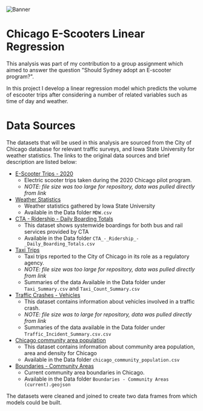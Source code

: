 <!-- Banner -->
![Banner](https://cdn.crello.com/api/media/medium/419542852/stock-photo-cropped-view-businessman-formal-wear)

# Chicago E-Scooters Linear Regression

<!--Introduction -->

This analysis was part of my contribution to a group assignment which aimed to answer the question "Should Sydney adopt an E-scooter program?".

In this project I develop a linear regression model which predicts the volume of escooter trips after considering a number of related variables such as time of day and weather. 

<!-- Data Sources -->
# Data Sources 

The datasets that will be used in this analysis are sourced from the City of Chicago database for relevant traffic surveys, and Iowa State University for weather statistics. The links to the original data sources and brief description are listed below:

* [E-Scooter Trips - 2020](https://data.cityofchicago.org/api/views/3rse-fbp6/rows.csv?accessType=DOWNLOAD)
    * Electric scooter trips taken during the 2020 Chicago pilot program. 
    * _NOTE: file size was too large for repository, data was pulled directly from link_
* [Weather Statistics](https://mesonet.agron.iastate.edu/request/download.phtml?network=IL_ASOS)
    * Weather statistics gathered by Iowa State University
    * Available in the Data folder `MDW.csv`
* [CTA - Ridership - Daily Boarding Totals](https://data.cityofchicago.org/api/views/6iiy-9s97/rows.csv?accessType=DOWNLOAD)
    * This dataset shows systemwide boardings for both bus and rail services provided by CTA
    * Available in the Data folder `CTA_-_Ridership_-_Daily_Boarding_Totals.csv`
* [Taxi Trips](https://data.cityofchicago.org/api/views/wrvz-psew/rows.csv?accessType=DOWNLOAD)
    * Taxi trips reported to the City of Chicago in its role as a regulatory agency. 
    * _NOTE: file size was too large for repository, data was pulled directly from link_
    * Summaries of the data Available in the Data folder under `Taxi_Summary.csv` and `Taxi_Count_Summary.csv`
* [Traffic Crashes - Vehicles](https://data.cityofchicago.org/api/views/68nd-jvt3/rows.csv?accessType=DOWNLOAD)
    * This dataset contains information about vehicles involved in a traffic crash.
    * _NOTE: file size was to large for repository, data was pulled directly from link_
    * Summaries of the data available in the Data folder under `Traffic_Incident_Summary.csv.csv` 
* [Chicago community area population](https://data.cityofchicago.org/Facilities-Geographic-Boundaries/Boundaries-Community-Areas-current-/cauq-8yn6)
    * This dataset contains information about community area population, area and density for Chicago
    * Available in the Data folder `chicago_community_population.csv`
* [Boundaries - Community Areas](https://data.cityofchicago.org/Facilities-Geographic-Boundaries/Boundaries-Community-Areas-current-/cauq-8yn6#Export)
    * Current community area boundaries in Chicago.
    * Available in the Data folder `Boundaries - Community Areas (current).geojson`

The datasets were cleaned and joined to create two data frames from which models could be built.
